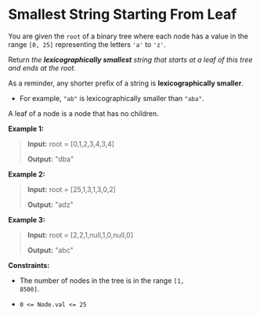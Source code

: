 # Smallest String Starting From Leaf

You are given the <code>root</code> of a binary tree where each node has a value in the range <code>[0, 25]</code> representing the letters <code>'a'</code> to <code>'z'</code>.

Return *the **lexicographically smallest** string that starts at a leaf of this tree and ends at the root*.

As a reminder, any shorter prefix of a string is **lexicographically smaller**.

- For example, <code>"ab"</code> is lexicographically smaller than <code>"aba"</code>.

A leaf of a node is a node that has no children.


**Example 1:**
>
> **Input:** root = [0,1,2,3,4,3,4]
>
> **Output:** "dba"

**Example 2:**
>
> **Input:** root = [25,1,3,1,3,0,2]
>
> **Output:** "adz"

**Example 3:**
>
> **Input:** root = [2,2,1,null,1,0,null,0]
>
> **Output:** "abc"


**Constraints:**

- The number of nodes in the tree is in the range <code>[1, 8500]</code>.

- <code>0 &lt;= Node.val &lt;= 25</code>
